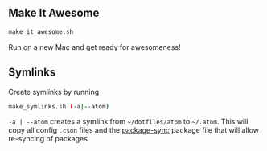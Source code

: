 ## Make It Awesome
```bash
make_it_awesome.sh
```
Run on a new Mac and get ready for awesomeness!



## Symlinks
Create symlinks by running
 ```bash
 make_symlinks.sh (-a|--atom)
 ```

 ```-a | --atom``` creates a symlink from ```~/dotfiles/atom``` to ```~/.atom```.  This will copy all config ```.cson``` files and the [package-sync](https://atom.io/packages/package-sync) package file that will allow re-syncing of packages.
